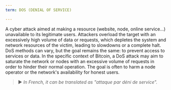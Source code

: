 ```yaml
---
term: DOS (DENIAL OF SERVICE)

---
```

A cyber attack aimed at making a resource (website, node, online service...) unavailable to its legitimate users. Attackers overload the target with an excessively high volume of data or requests, which depletes the system and network resources of the victim, leading to slowdowns or a complete halt. DoS methods can vary, but the goal remains the same: to prevent access to services or data. In the specific context of Bitcoin, a DoS attack may aim to saturate the network or nodes with an excessive volume of requests in order to hinder their normal operation. The goal is often to harm a node operator or the network's availability for honest users.

> ► *In French, it can be translated as "attaque par déni de service".*